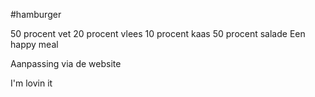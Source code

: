 #hamburger

50 procent vet
20 procent vlees
10 procent kaas
50 procent salade
Een happy meal

Aanpassing via de website

I'm lovin it

